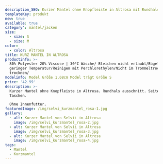 ```yaml
---
description_SEO: Kurzer Mantel ohne Knopfleiste in Altrosa mit Rundhals ausschnitt von Selvii.
templateKey: produkt
new: true
available: true
category': mäntel/jacken
size:
  - size: S
  - size: M
color:
  - color: Altrosa
title: KURZ MANTEL IN ALTROSA
productinfo: >-
  80% Polyester 20% Viscose | 30°C Wäsche/ Bleichen nicht erlaubt/Bügeln mit
  geringer Temperatur/Reinigen mit Perchlorethylen/Nicht im Trommeltrockner
  trocknen/
modelinfo: Model Größe 1.68cm Model trägt Größe S
price: '42.99'
description: >-
  Kurzer Mantel ohne Knopfleiste in Altrosa. Rundhals ausschnitt. Seiten
  Taschen.

  Ohne Innenfutter.
featuredImage: /img/selvi_kurzmantel_rosa-1.jpg
gallery:
  - alt: Kurzer Mantel von Selvii in Altrosa
    image: /img/selvi_kurzmantel_rosa-2.jpg
  - alt: Kurzer Mantel von Selvii in Altrosa
    image: /img/selvi_kurzmantel_rosa-3.jpg
  - alt: Kurzer Mantel von Selvii in Altrosa
    image: /img/selvi_kurzmantel_rosa-4.jpg
tags:
  - Mantel
  - Kurzmantel
---
```


